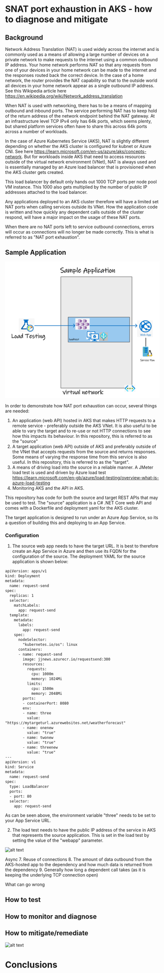 # SNAT port exhaustion in AKS - how to diagnose and mitigate

## Background

Network Address Translation (NAT) is used widely across the internet and is commonly used as a means of allowing a large number of devices on a private network to make requests to the internet using a common outbound IP address. Your home network performs NAT so that any requests from one of your devices in your home network can be made to the internet and the responses routed back the correct device. In the case of a home network, the router provides the NAT capability so that to the outside world all devices in your home network appear as a single outbound IP address. See this Wikipedia article here https://en.wikipedia.org/wiki/Network_address_translation

When NAT is used with networking, there has to be a means of mapping outbound and inbound ports. The service performing NAT has to keep hold of the return address of the network endpoint behind the NAT gateway. At an infrastructure level TCP IPv4 only has 64k ports, which seems plenty, but shared platform services often have to share this across 64k ports across a number of workloads.

In the case of Azure Kubernetes Service (AKS), NAT is slightly different depending on whether the AKS cluster is configured for kubnet or Azure CNI. See here https://learn.microsoft.com/en-us/azure/aks/concepts-network. But for workloads inside AKS that need to access resources outside of the virtual network environment (VNet), NAT is always used and is essentially managed by an Azure load balancer that is provisioned when the AKS cluster gets created.

This load balancer by default only hands out 1000 TCP ports per node pool VM instance. This 1000 also gets multiplied by the number of public IP addresses attached to the load balancer.

Any applications deployed to an AKS cluster therefore will have a limited set NAT ports when calling services outside its VNet. How the application code is written and how quickly any dependent calls outside of the cluster respond, will have a major impact on the usage of these NAT ports.

When there are no NAT ports left to service outbound connections, errors will occur as connections will no longer be made correctly. This is what is referred to as "NAT port exhaustion".

## Sample Application

![alt text](/images/overview.png "Sample app overview")

In order to demonstrate how NAT port exhaustion can occur, several things are needed:
1. An application (web API) hosted in AKS that makes HTTP requests to a remote service - preferably outside the AKS VNet. It is also useful to be able to vary the target and to re-use or not HTTP connections to see how this impacts its behaviour. In this repository, this is referred to as the "source"
2. A target application (web API) outside of AKS and preferably outside of the VNet that accepts requests from the source and returns responses. Some means of varying the response time from this service is also useful. In this repository, this is referred to as the "target".
3. A means of driving load into the source in a reliable manner. A JMeter load test is used and driven by Azure load test https://learn.microsoft.com/en-gb/azure/load-testing/overview-what-is-azure-load-testing
4. Monitoring AKS and the API in AKS.

This repository has code for both the source and target REST APIs that may be used to test. The "source" application is a C# .NET Core web API and comes with a Dockerfile and deployment yaml for the AKS cluster.

The target application is designed to run under an Azure App Service, so its a question of building this and deploying to an App Service. 

### Configuration
1. The source web app needs to have the target URL. It is best to therefore create an App Service in Azure and then use its FQDN for the configuration of the source. The deployment YAML for the source application is shown below:

```
apiVersion: apps/v1
kind: Deployment
metadata:
  name: request-send
spec:
  replicas: 1
  selector:
    matchLabels:
      app: request-send
  template:
    metadata:
      labels:
        app: request-send
    spec:
      nodeSelector:
        "kubernetes.io/os": linux
      containers:
      - name: request-send
        image: jjnews.azurecr.io/requestsend:300
        resources:
          requests:
            cpu: 1000m
            memory: 1024Mi
          limits:
            cpu: 1500m
            memory: 2048Mi
        ports:
        - containerPort: 8080
        env:
        - name: three
          value: "https://mytargeturl.azurewebsites.net/weatherforecast"
        - name: onenew
          value: "true"
        - name: twonew
          value: "true"
        - name: threenew
          value: "true"
---
apiVersion: v1
kind: Service
metadata:
  name: request-send
spec:
  type: LoadBalancer
  ports:
  - port: 80
  selector:
    app: request-send
```
As can be seen above, the environment variable "three" needs to be set to your App Service URL.

2. The load test needs to have the public IP address of the service in AKS that represents the source application. This is set in the load test by setting the value of the "webapp" parameter.

![alt text](images/load-test-parameters.png "Load Test parameters")



 Async
7. Reuse of connections
8. The amount of data outbound from the AKS-hosted app to the dependency and how much data is returned from the dependency
9. Generally how long a dependent call takes (as it is keeping the underlying TCP connection open)

What can go wrong

## How to test

## How to monitor and diagnose

## How to mitigate/remediate

![alt text](https://learn.microsoft.com/en-us/azure/load-balancer/media/load-balancer-outbound-connections/outbound-options.png "NAT in Azure")

# Conclusions
